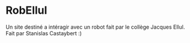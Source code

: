 # RobEllul
Un site destiné a intéragir avec un robot fait par le collège Jacques Ellul.
Fait par Stanislas Castaybert :)
